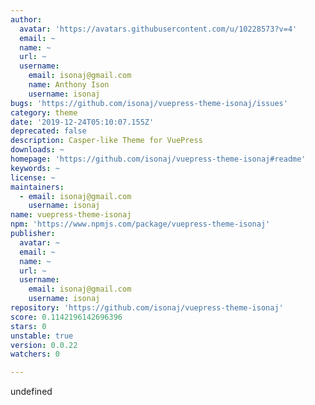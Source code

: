```yaml
---
author:
  avatar: 'https://avatars.githubusercontent.com/u/10228573?v=4'
  email: ~
  name: ~
  url: ~
  username:
    email: isonaj@gmail.com
    name: Anthony Ison
    username: isonaj
bugs: 'https://github.com/isonaj/vuepress-theme-isonaj/issues'
category: theme
date: '2019-12-24T05:10:07.155Z'
deprecated: false
description: Casper-like Theme for VuePress
downloads: ~
homepage: 'https://github.com/isonaj/vuepress-theme-isonaj#readme'
keywords: ~
license: ~
maintainers:
  - email: isonaj@gmail.com
    username: isonaj
name: vuepress-theme-isonaj
npm: 'https://www.npmjs.com/package/vuepress-theme-isonaj'
publisher:
  avatar: ~
  email: ~
  name: ~
  url: ~
  username:
    email: isonaj@gmail.com
    username: isonaj
repository: 'https://github.com/isonaj/vuepress-theme-isonaj'
score: 0.1142196142696396
stars: 0
unstable: true
version: 0.0.22
watchers: 0

---
```


undefined